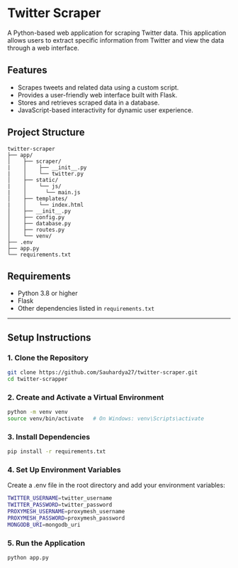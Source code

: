 # Twitter Scraper

A Python-based web application for scraping Twitter data. This application allows users to extract specific information from Twitter and view the data through a web interface.

## Features

- Scrapes tweets and related data using a custom script.
- Provides a user-friendly web interface built with Flask.
- Stores and retrieves scraped data in a database.
- JavaScript-based interactivity for dynamic user experience.

## Project Structure
```
twitter-scraper
├── app/
│    ├── scraper/
|    │    ├── __init__.py
|    │    └── twitter.py
│    ├── static/
|    │    └── js/
|    │      └── main.js
│    ├── templates/
|    │    └── index.html
│    ├── __init__.py
│    ├── config.py
│    ├── database.py
│    ├── routes.py
│    └── venv/
├── .env
├── app.py
└── requirements.txt
```

## Requirements

- Python 3.8 or higher
- Flask
- Other dependencies listed in `requirements.txt`

---

## Setup Instructions

### 1. Clone the Repository

```bash
git clone https://github.com/Sauhardya27/twitter-scraper.git
cd twitter-scrapper
```

### 2. Create and Activate a Virtual Environment

```bash
python -m venv venv
source venv/bin/activate   # On Windows: venv\Scripts\activate
```

### 3. Install Dependencies

```bash
pip install -r requirements.txt
```

### 4. Set Up Environment Variables
Create a .env file in the root directory and add your environment variables:

```bash
TWITTER_USERNAME=twitter_username
TWITTER_PASSWORD=twitter_password
PROXYMESH_USERNAME=proxymesh_username
PROXYMESH_PASSWORD=proxymesh_password
MONGODB_URI=mongodb_uri
```

### 5. Run the Application

```bash
python app.py
```
